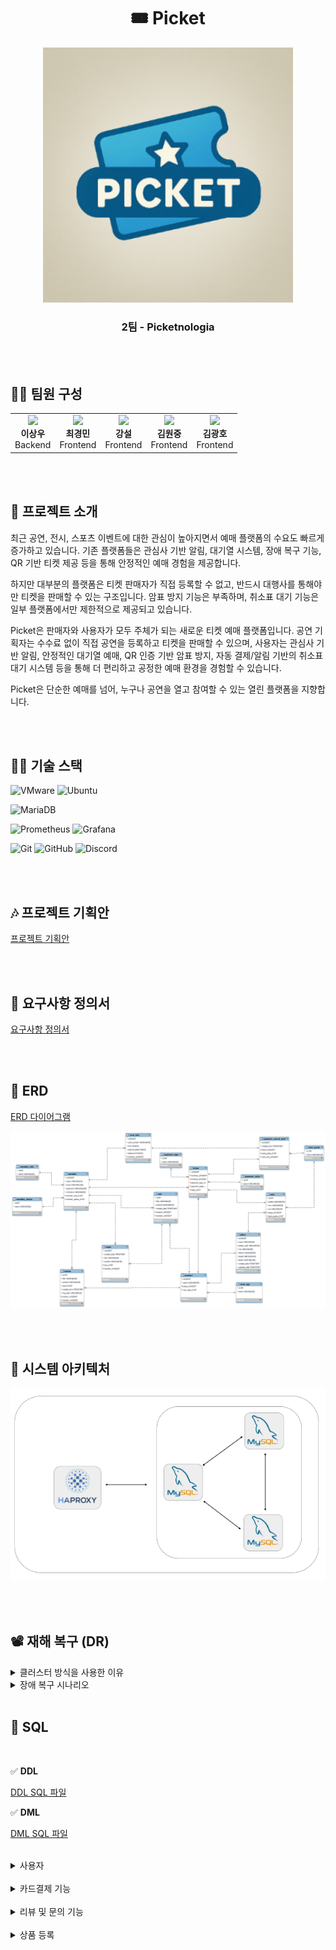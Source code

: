 <h1 align="center">🎟️ Picket</h1>

<p align="center">
  <img src="images/logo.png" width="400" alt="Picket 로고" />
  
<h3 align="center">2팀 - Picketnologia</h3>

<br /><br />
  
## 👨‍💻 팀원 구성
<table align="center">
  <tr>
    <td align="center">
      <img src="https://avatars.githubusercontent.com/u/USER_ID" width="100"><br/>
      <b>이상우</b><br/>
      Backend
    </td>
    <td align="center">
      <img src="https://avatars.githubusercontent.com/u/USER_ID" width="100"><br/>
      <b>최경민</b><br/>
      Frontend
    </td>
    <td align="center">
      <img src="https://avatars.githubusercontent.com/u/USER_ID" width="100"><br/>
      <b>강설</b><br/>
      Frontend
    </td>
        <td align="center">
      <img src="https://avatars.githubusercontent.com/u/USER_ID" width="100"><br/>
      <b>김원중</b><br/>
      Frontend
    </td>
        <td align="center">
      <img src="https://avatars.githubusercontent.com/u/USER_ID" width="100"><br/>
      <b>김광호</b><br/>
      Frontend
    </td>
  </tr>
</table>

<br /><br />

## 🎫 프로젝트 소개

 최근 공연, 전시, 스포츠 이벤트에 대한 관심이 높아지면서 예매 플랫폼의 수요도 빠르게 증가하고 있습니다. 
기존 플랫폼들은 관심사 기반 알림, 대기열 시스템, 장애 복구 기능, QR 기반 티켓 제공 등을 통해 안정적인 예매 경험을 제공합니다.

 하지만 대부분의 플랫폼은 티켓 판매자가 직접 등록할 수 없고, 반드시 대행사를 통해야만 티켓을 판매할 수 있는 구조입니다. 
암표 방지 기능은 부족하며, 취소표 대기 기능은 일부 플랫폼에서만 제한적으로 제공되고 있습니다. 

 Picket은 판매자와 사용자가 모두 주체가 되는 새로운 티켓 예매 플랫폼입니다. 공연 기획자는 수수료 없이 직접 공연을 등록하고 티켓을 판매할 수 있으며, 
사용자는 관심사 기반 알림, 안정적인 대기열 예매, QR 인증 기반 암표 방지, 자동 결제/알림 기반의 취소표 대기 시스템 등을 통해 더 편리하고 공정한 예매 환경을 경험할 수 있습니다.
 
 Picket은 단순한 예매를 넘어, 누구나 공연을 열고 참여할 수 있는 열린 플랫폼을 지향합니다.
 
<!-- ← 여기 빈 줄 하나 추가 -->

<br /><br />

## 👩‍🎤 기술 스택  

<!-- 1행 -->
![VMware](https://img.shields.io/badge/VMWARE-575757?style=for-the-badge&logo=vmware&logoColor=white)
![Ubuntu](https://img.shields.io/badge/UBUNTU-E95420?style=for-the-badge&logo=ubuntu&logoColor=white)

<!-- 2행 -->
![MariaDB](https://img.shields.io/badge/MARIADB-003545?style=for-the-badge&logo=mariadb&logoColor=white)

<!-- 3행 -->
![Prometheus](https://img.shields.io/badge/PROMETHEUS-E6522C?style=for-the-badge&logo=prometheus&logoColor=white)
![Grafana](https://img.shields.io/badge/GRAFANA-F46800?style=for-the-badge&logo=grafana&logoColor=white)

<!-- 4행 -->
![Git](https://img.shields.io/badge/GIT-F05032?style=for-the-badge&logo=git&logoColor=white)
![GitHub](https://img.shields.io/badge/GITHUB-181717?style=for-the-badge&logo=github&logoColor=white)
![Discord](https://img.shields.io/badge/DISCORD-5865F2?style=for-the-badge&logo=discord&logoColor=white)

<br /><br />

## 🎶 프로젝트 기획안
[프로젝트 기획안](./doc/프로젝트_기획안_최종_Picketnologia.pdf)

<br /><br />

## 🎤 요구사항 정의서  
[요구사항 정의서](https://docs.google.com/spreadsheets/d/1m8R7l60UYcgNEaNdbqP5ly223e4l_r7a/edit?usp=sharing&ouid=106181506077522196158&rtpof=true&sd=true)

<br /><br />

## 🕺 ERD
[ERD 다이어그램](./docs/requirement-spec.md)

<p align="center">
  <img src="images/Picket_ERD.png" width="900" alt="ERDDiagram" />
  
<br /><br />

## 💃 시스템 아키텍처

![시스템 아키텍처](./images/Architecture.png)

<br /><br />

## 📽️ 재해 복구 (DR)

<details>
<summary>클러스터 방식을 사용한 이유</summary>
<br />
  
✔️ 데이터 일관성 유지  
  
클러스터는 노드 간 데이터 동기화를 통해 예매 정보, 좌석 상태, 결제 기록 등 중요한 데이터를 일관되게 유지한다.  
예매 중 한 서버가 다운되더라도 다른 노드가 동일한 데이터를 보유하고 있어, 좌석 중복 예매나 결제 누락 같은 문제를 방지할 수 있다.  

✔️ 부하 분산  
  
인기 공연/영화 티켓 오픈 시 대량 트래픽이 몰려도 여러 노드가 요청을 분산 처리한다.  
이를 통해 서버 과부하로 인한 예매 실패나 대기 시간 증가 없이, 안정적인 서비스 제공이 가능하다.  

✔️ 쓰기 작업에 최적화된 구조  
  
티켓팅 서비스는 좌석 선택, 결제, 예매 완료 등 실시간 쓰기 작업이 매우 빈번하다.  
클러스터는 다수의 노드가 병렬로 쓰기 요청을 처리하여, 빠른 응답성과 높은 처리량을 제공한다.  

✔️ 고가용성  
  
특정 노드에 장애가 발생해도, HAProxy 등 로드 밸런서를 통해 다른 노드로 자동 전환된다.  
따라서 예매가 중단되지 않고 지속적인 서비스 운영이 가능하며, 중요한 서비스일수록 필수적인 구조다.  

✔️ 유연한 확장성  
  
트래픽이 증가하면 노드를 손쉽게 추가하여 수평 확장할 수 있다.  
이벤트성 대형 공연, 연말 시즌 등 피크 트래픽에도 유연하게 대응할 수 있는 구조다.  

<br />

</details>

<details>
<summary>장애 복구 시나리오</summary>
<br />
  
✔️ 1대 장애 발생 시  
  
• HAProxy가 예매 서버 중 장애가 발생한 노드를 감지하고 해당 노드로의 트래픽을 자동으로 차단  
• 사용자(클라이언트)는 남은 두 대의 노드를 통해 예매 서비스를 계속 이용 가능  
• 문제가 해결되면 예매 서버(DB)를 재시작하고 클러스터에 다시 연결  
• 클러스터 내 정상 노드가 장애 노드에 예매 데이터(좌석 정보, 결제 내역 용  

✔️ 2대 장애 발생 시  

• HAProxy가 남은 1대의 예매 서버에 트래픽을 집중시켜 최소한의 서비스 유지  
• 각각의 장애 서버가 복구되면 순차적으로 재시작 후 클러스터에 재연결  
• 복구된 노드는 클러스터에 동기화되어 예매 관련 데이터가 자동 복원  

✔️ 3대 장애 예방  

• 티켓팅 시스템의 핵심 데이터(예매 정보, 결제 내역 등)를 정기적으로 백업하여 데이터 손실에 대비  
• 보조 DB 클러스터를 별도로 구축해, 예기치 못한 전체 장애 발생 시에도 빠르게 대체 가능  
• 예매가 몰리는 시즌이나 대형 공연을 대비해 보조 클러스터를 실시간 대기 상태로 유지  
• 장애 발생 시 메인 클러스터 대신 보조 클러스터를 즉시 전환·활성화하여 서비스 중단 없이 예매 지속 가능  

</details>
<br />

## 🦉 SQL

<br />

✅ **DDL**  

[DDL SQL 파일](./sql/picket_erd_schema.sql)

✅ **DML**  

[DML SQL 파일](./dml.sql)

<br />

</details>

<details>
<summary>사용자</summary>
<br />

로그인 성공
<br /><br />

![로그인 성공](./images/login_success.png)

<br />

로그인 실패
<br /><br />

![로그인 실패](./images/login_fail.png)

</details>
<br />

</details>

<details>
<summary>카드결제 기능</summary>
<br />

카드 결제기능
<br /><br />

![카드 결제기능](./images/card_info_add.png)

<br />

</details>

<br />

</details>

<details>
<summary>리뷰 및 문의 기능</summary>
<br />

리뷰 등록
<br /><br />

![리뷰 등록](./images/review_add.png)

<br />

QnA 등록
<br /><br />

![QnA 등록](./images/QnA_add.png)

</details>
<br />

</details>

<details>
<summary>상품 등록</summary>
<br />

place 등록
<br /><br />

![place 등록](./images/place_add.png)

<br />
ticket price 등록
<br /><br />
![ticket price 등록](images/image11.png)
</details>
